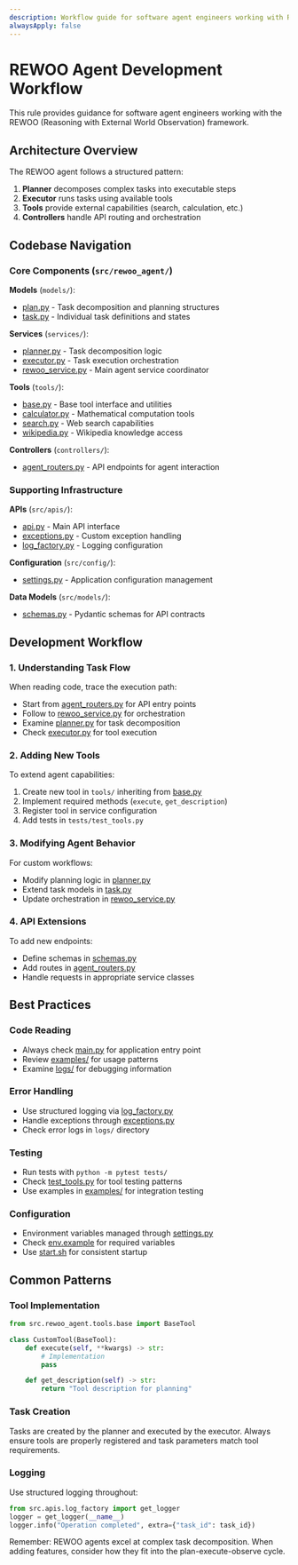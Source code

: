 ```yaml
---
description: Workflow guide for software agent engineers working with REWOO framework
alwaysApply: false
---
```

# REWOO Agent Development Workflow

This rule provides guidance for software agent engineers working with the REWOO (Reasoning with External World Observation) framework.

## Architecture Overview

The REWOO agent follows a structured pattern:

1. **Planner** decomposes complex tasks into executable steps
2. **Executor** runs tasks using available tools
3. **Tools** provide external capabilities (search, calculation, etc.)
4. **Controllers** handle API routing and orchestration

## Codebase Navigation

### Core Components (`src/rewoo_agent/`)

**Models** (`models/`):

- [plan.py](mdc:src/rewoo_agent/models/plan.py) - Task decomposition and planning structures
- [task.py](mdc:src/rewoo_agent/models/task.py) - Individual task definitions and states

**Services** (`services/`):

- [planner.py](mdc:src/rewoo_agent/services/planner.py) - Task decomposition logic
- [executor.py](mdc:src/rewoo_agent/services/executor.py) - Task execution orchestration
- [rewoo_service.py](mdc:src/rewoo_agent/services/rewoo_service.py) - Main agent service coordinator

**Tools** (`tools/`):

- [base.py](mdc:src/rewoo_agent/tools/base.py) - Base tool interface and utilities
- [calculator.py](mdc:src/rewoo_agent/tools/calculator.py) - Mathematical computation tools
- [search.py](mdc:src/rewoo_agent/tools/search.py) - Web search capabilities
- [wikipedia.py](mdc:src/rewoo_agent/tools/wikipedia.py) - Wikipedia knowledge access

**Controllers** (`controllers/`):

- [agent_routers.py](mdc:src/rewoo_agent/controllers/agent_routers.py) - API endpoints for agent interaction

### Supporting Infrastructure

**APIs** (`src/apis/`):

- [api.py](mdc:src/apis/api.py) - Main API interface
- [exceptions.py](mdc:src/apis/exceptions.py) - Custom exception handling
- [log_factory.py](mdc:src/apis/log_factory.py) - Logging configuration

**Configuration** (`src/config/`):

- [settings.py](mdc:src/config/settings.py) - Application configuration management

**Data Models** (`src/models/`):

- [schemas.py](mdc:src/models/schemas.py) - Pydantic schemas for API contracts

## Development Workflow

### 1. Understanding Task Flow

When reading code, trace the execution path:

- Start from [agent_routers.py](mdc:src/rewoo_agent/controllers/agent_routers.py) for API entry points
- Follow to [rewoo_service.py](mdc:src/rewoo_agent/services/rewoo_service.py) for orchestration
- Examine [planner.py](mdc:src/rewoo_agent/services/planner.py) for task decomposition
- Check [executor.py](mdc:src/rewoo_agent/services/executor.py) for tool execution

### 2. Adding New Tools

To extend agent capabilities:

1. Create new tool in `tools/` inheriting from [base.py](mdc:src/rewoo_agent/tools/base.py)
2. Implement required methods (`execute`, `get_description`)
3. Register tool in service configuration
4. Add tests in `tests/test_tools.py`

### 3. Modifying Agent Behavior

For custom workflows:

- Modify planning logic in [planner.py](mdc:src/rewoo_agent/services/planner.py)
- Extend task models in [task.py](mdc:src/rewoo_agent/models/task.py)
- Update orchestration in [rewoo_service.py](mdc:src/rewoo_agent/services/rewoo_service.py)

### 4. API Extensions

To add new endpoints:

- Define schemas in [schemas.py](mdc:src/models/schemas.py)
- Add routes in [agent_routers.py](mdc:src/rewoo_agent/controllers/agent_routers.py)
- Handle requests in appropriate service classes

## Best Practices

### Code Reading

- Always check [main.py](mdc:main.py) for application entry point
- Review [examples/](mdc:examples/) for usage patterns
- Examine [logs/](mdc:logs/) for debugging information

### Error Handling

- Use structured logging via [log_factory.py](mdc:src/apis/log_factory.py)
- Handle exceptions through [exceptions.py](mdc:src/apis/exceptions.py)
- Check error logs in `logs/` directory

### Testing

- Run tests with `python -m pytest tests/`
- Check [test_tools.py](mdc:tests/test_tools.py) for tool testing patterns
- Use examples in [examples/](mdc:examples/) for integration testing

### Configuration

- Environment variables managed through [settings.py](mdc:src/config/settings.py)
- Check [env.example](mdc:env.example) for required variables
- Use [start.sh](mdc:start.sh) for consistent startup

## Common Patterns

### Tool Implementation

```python
from src.rewoo_agent.tools.base import BaseTool

class CustomTool(BaseTool):
    def execute(self, **kwargs) -> str:
        # Implementation
        pass

    def get_description(self) -> str:
        return "Tool description for planning"
```

### Task Creation

Tasks are created by the planner and executed by the executor. Always ensure tools are properly registered and task parameters match tool requirements.

### Logging

Use structured logging throughout:

```python
from src.apis.log_factory import get_logger
logger = get_logger(__name__)
logger.info("Operation completed", extra={"task_id": task_id})
```

Remember: REWOO agents excel at complex task decomposition. When adding features, consider how they fit into the plan-execute-observe cycle.
